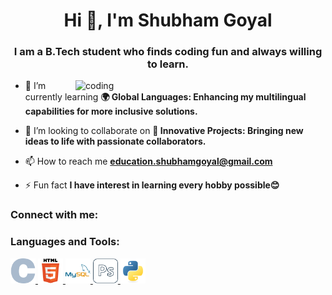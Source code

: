 <h1 align="center">Hi 👋, I'm Shubham Goyal</h1>
<h3 align="center">I am a B.Tech student who finds coding fun and always willing to learn.</h3>
<img align="right"alt="coding"width="400"src="coder.mp4">

- 🌱 I’m currently learning **🌍 Global Languages: Enhancing my multilingual capabilities for more inclusive solutions.**

- 👯 I’m looking to collaborate on
  **🚀 Innovative Projects: Bringing new ideas to life with passionate collaborators.**

- 📫 How to reach me **education.shubhamgoyal@gmail.com**

- ⚡ Fun fact **I have interest in learning every hobby possible😊**

<h3 align="left">Connect with me:</h3>
<p align="left">
</p>

<h3 align="left">Languages and Tools:</h3>
<p align="left"> <a href="https://www.cprogramming.com/" target="_blank" rel="noreferrer"> <img src="https://raw.githubusercontent.com/devicons/devicon/master/icons/c/c-original.svg" alt="c" width="40" height="40"/> </a> <a href="https://www.w3.org/html/" target="_blank" rel="noreferrer"> <img src="https://raw.githubusercontent.com/devicons/devicon/master/icons/html5/html5-original-wordmark.svg" alt="html5" width="40" height="40"/> </a> <a href="https://www.mysql.com/" target="_blank" rel="noreferrer"> <img src="https://raw.githubusercontent.com/devicons/devicon/master/icons/mysql/mysql-original-wordmark.svg" alt="mysql" width="40" height="40"/> </a> <a href="https://www.photoshop.com/en" target="_blank" rel="noreferrer"> <img src="https://raw.githubusercontent.com/devicons/devicon/master/icons/photoshop/photoshop-line.svg" alt="photoshop" width="40" height="40"/> </a> <a href="https://www.python.org" target="_blank" rel="noreferrer"> <img src="https://raw.githubusercontent.com/devicons/devicon/master/icons/python/python-original.svg" alt="python" width="40" height="40"/> </a> </p>

